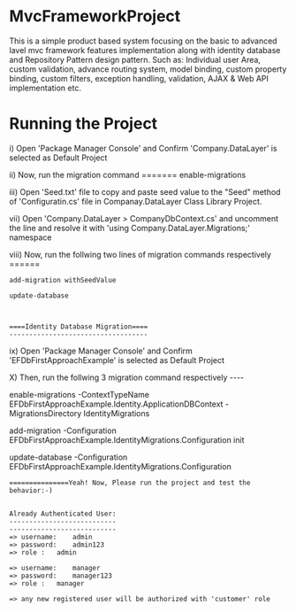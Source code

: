 # MvcFrameworkProject
This is a simple product based system focusing on the basic to advanced lavel mvc framework features implementation along with identity database and Repository Pattern design pattern. Such as: Individual user Area, custom validation, advance routing system, model binding, custom property binding, custom filters, exception handling, validation, AJAX &amp; Web API implementation etc.

# 


# Running the Project
i)	Open 'Package Manager Console' and Confirm 'Company.DataLayer' is selected as Default Project


ii) 	Now, run the migration command ======= 		enable-migrations
	

iii) 	Open 'Seed.txt' file to copy and paste seed value to the "Seed" method of 'Configuratin.cs' file in Companay.DataLayer Class Library Project.


vii) 	Open 'Company.DataLayer > CompanyDbContext.cs' and uncomment the line and resolve it 
	with 'using Company.DataLayer.Migrations;' namespace


viii) 	Now, run the follwing two lines of migration commands respectively ======

	add-migration withSeedValue

	update-database



	====Identity Database Migration====
	-----------------------------------
ix) 	Open 'Package Manager Console' and Confirm 'EFDbFirstApproachExample' is selected as Default Project

X) 	Then, run the follwing 3 migration command respectively ----
	

enable-migrations -ContextTypeName EFDbFirstApproachExample.Identity.ApplicationDBContext -MigrationsDirectory IdentityMigrations


add-migration -Configuration EFDbFirstApproachExample.IdentityMigrations.Configuration init


update-database -Configuration EFDbFirstApproachExample.IdentityMigrations.Configuration


	===============Yeah! Now, Please run the project and test the behavior:-)


	Already Authenticated User:
	---------------------------
	---------------------------
	=> username:	admin
	=> password:	admin123
	=> role : 	admin
	
	=> username:	manager
	=> password:	manager123
	=> role	: 	manager

	=> any new registered user will be authorized with 'customer' role



